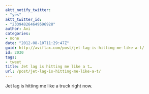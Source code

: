 ```yaml
---
aktt_notify_twitter:
- "yes"
aktt_twitter_id:
- "233948264649596928"
author: Avi
categories:
- none
date: "2012-08-10T11:29:47Z"
guid: http://aviflax.com/post/jet-lag-is-hitting-me-like-a-t/
id: 2030
tags:
- tweet
title: Jet lag is hitting me like a t…
url: /post/jet-lag-is-hitting-me-like-a-t/
---
```

Jet lag is hitting me like a truck right now.